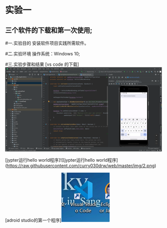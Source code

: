# 实验一
  
## 三个软件的下载和第一次使用;

#一.实验目的
安装软件项目实践所需软件。

#二.实验环境
操作系统：Windows 10;

#三.实验步骤和结果
[vs code 的下载]![adroid studio的第一个程序](https://raw.githubusercontent.com/curry030drw/web/master/img/1.png)

[jypter运行hello world程序]![[jypter运行hello world程序] (https://raw.githubusercontent.com/curry030drw/web/master/img/2.png)

[adroid studio的第一个程序]![vs code 的下载](https://raw.githubusercontent.com/curry030drw/web/master/img/3.png)

  

